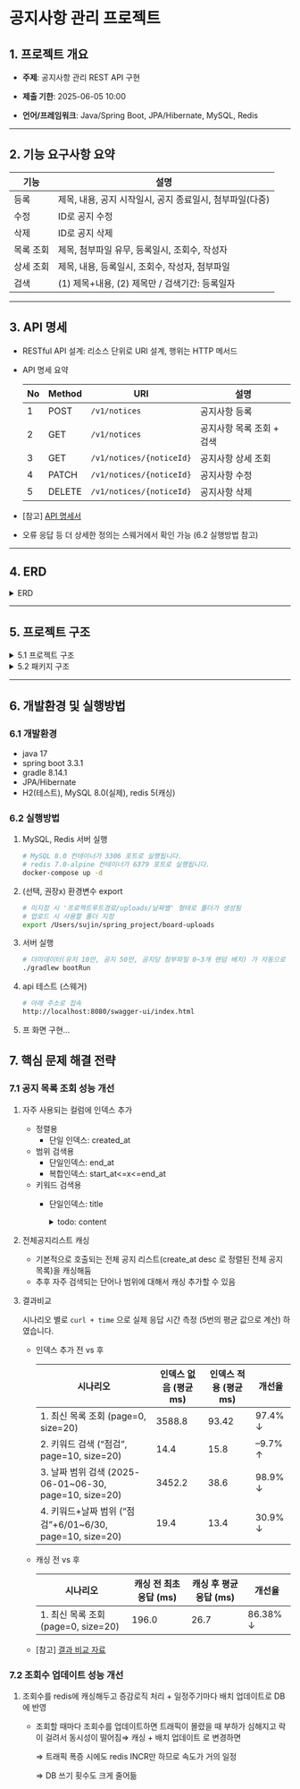# 공지사항 관리 프로젝트

## 1. 프로젝트 개요

- **주제**: 공지사항 관리 REST API 구현

- **제출 기한**: 2025-06-05 10:00
- **언어/프레임워크**: Java/Spring Boot, JPA/Hibernate, MySQL, Redis

---

## 2. 기능 요구사항 요약

| 기능 | 설명 |
| --- | --- |
| 등록 | 제목, 내용, 공지 시작일시, 공지 종료일시, 첨부파일(다중) |
| 수정 | ID로 공지 수정 |
| 삭제 | ID로 공지 삭제 |
| 목록 조회 | 제목, 첨부파일 유무, 등록일시, 조회수, 작성자 |
| 상세 조회 | 제목, 내용, 등록일시, 조회수, 작성자, 첨부파일 |
| 검색 | (1) 제목+내용, (2) 제목만 / 검색기간: 등록일자 |

---

## 3. API 명세

- RESTful API 설계: 리소스 단위로 URI 설계, 행위는 HTTP 메서드
- API 명세 요약
    
    | No | Method | URI | 설명 |
    | --- | --- | --- | --- |
    | 1 | POST | `/v1/notices` | 공지사항 등록 |
    | 2 | GET | `/v1/notices` | 공지사항 목록 조회 + 검색 |
    | 3 | GET | `/v1/notices/{noticeId}` | 공지사항 상세 조회 |
    | 4 | PATCH | `/v1/notices/{noticeId}` | 공지사항 수정 |
    | 5 | DELETE | `/v1/notices/{noticeId}` | 공지사항 삭제 |

- [참고] [API 명세서](https://triangular-pail-51f.notion.site/API-20320c5415fc80018d2bdabeb330cfab)
- 오류 응답 등 더 상세한 정의는 스웨거에서 확인 가능 (6.2 실행방법 참고)

---

## 4. ERD
<details>
<summary>ERD</summary>
    ![공지사항 관리_알서포트 과제 (2)](https://github.com/user-attachments/assets/55485f14-1523-45ac-8521-0de78733e7d3)

</details>

---

## 5. 프로젝트 구조

<details>
    <summary>5.1 프로젝트 구조 </summary>

```
project-root
├─ src
│  ├─ main
│  │  ├─ java/com/rsupport/...      // 세부 구조는 5.2 패키지 구조 참고
│  │  └─ resources
│  │     ├─ application.properties  // app 관련 설정(ds, jpa, 로컬스토리지 경로 등)      
│  │     └─ dummy-file              // 서버 실행 시 더미데이터 생성을 위한 샘플 파일
│  │         ├─ sample1.jpg
│  │         ├─ sample2.png
│  │         └─ sample_txt.txt
│  └─ test    // 단위테스트, 통합테스트
│      └─ ...  
├─ build.gradle
├─ docker-compose.yml   // MySQL 설정 등
└─ README.md            // 설정 방법 및 실행 순서 정리

```
</details>

<details>
    <summary>5.2 패키지 구조 </summary>

```
com.rsupport.board
│
├─ RsupportBoardApplication.java // @SpringBootApplication, @EnableScheduling
│
├─ common
│   ├─ config         // 공통 설정: Swagger, Auditing, Redis, Cache 등
│   ├─ dto            // 공통 응답 DTO 등
│   ├─ entity         // BaseTimeEntity 등
│   └─ exception      // 공통 예외 정의  핸들러
│
├─ member.domain
│   ├─ entity         // 관련 엔티티
│   └─ repository     // 관련 레파지토리
│
└─ notice
    ├─ api            // 1. Presentation Layer(API 관련)
    │   ├─ controller // 컨트롤러
    │   └─ dto        // Request/Response DTO
    │
    ├─ service        // 2. Service Layer(비즈니스 로직)
    │                 // 서비스 인터페이스, 구현체
    │
    └─ domain         // 3. Persistence Layer (DB접근관련, JPA구현체 등)
        ├─ entity     // 관련 엔티티
        └─ repository // 관련 레파지토리, jpa 구현체
```
</details>

---

## 6. 개발환경 및 실행방법

### 6.1 개발환경

- java 17
- spring boot 3.3.1
- gradle 8.14.1
- JPA/Hibernate
- H2(테스트), MySQL 8.0(실제), redis 5(캐싱)

### 6.2 실행방법

1. MySQL, Redis 서버 실행

    ```bash
    # MySQL 8.0 컨테이너가 3306 포트로 실행됩니다.
    # redis 7.0-alpine 컨테이너가 6379 포트로 실행됩니다.
    docker-compose up -d
    ```

2. (선택, 권장x) 환경변수 export

    ```bash
    # 미지정 시 '프로젝트루트경로/uploads/날짜별' 형태로 폴더가 생성됨
    # 업로드 시 사용할 폴더 지정
    export /Users/sujin/spring_project/board-uploads
    ```

3. 서버 실행

    ```bash
    # 더미데이터(유저 10만, 공지 50만, 공지당 첨부파일 0~3개 랜덤 배치) 가 자동으로 생성됩니다. 
    ./gradlew bootRun
    ```

4. api 테스트 (스웨거)

    ```bash
   # 아래 주소로 접속
    http://localhost:8080/swagger-ui/index.html 
    ```
5. 프 화면 구현...


## 7. 핵심 문제 해결 전략

### 7.1 공지 목록 조회 성능 개선

1. 자주 사용되는 컬럼에 인덱스 추가
    - 정렬용
        - 단일 인덱스: created_at
    - 범위 검색용
        - 단일인덱스: end_at
        - 복합인덱스: start_at<=x<=end_at
    - 키워드 검색용
        - 단일인덱스: title
      
            <details>
                <summary>todo: content</summary>
          
            - content 의 경우 크기가 큰 텍스트이기 때문에 자주 검색되는 키워드가 있다면, 캐싱해두기 혹은 elasticSearch 도입 등으로 해결할 수 있을 것 같음
            - 현재는 title+content 범위로 검색요청이 들어오면 title만 먼저 검사 후 나머지 범위에서 content 검사하는 식으로 분기
            - 메모리와 cpu가 충분해야하며 데이터 크기가 커질수록(title에서 안걸러지고 content 로 넘어가는 데이터가 많을 수록) 불리
            </details>
            
2. 전체공지리스트 캐싱
    - 기본적으로 호출되는 전체 공지 리스트(create_at desc 로 정렬된 전체 공지 목록)을 캐싱해둠
    - 추후 자주 검색되는 단어나 범위에 대해서 캐싱 추가할 수 있음
3. 결과비교

   시나리오 별로 `curl + time` 으로 실제 응답 시간 측정 (5번의 평균 값으로 계산) 하였습니다.

   - 인덱스 추가 전 vs 후

       | 시나리오 | 인덱스 없음 (평균 ms) | 인덱스 적용 (평균 ms) | 개선율 |
       | --- | --- | --- | --- |
       | 1. 최신 목록 조회 (page=0, size=20) | 3588.8 | 93.42 | 97.4% ↓ |
       | 2. 키워드 검색 (“점검”, page=10, size=20) | 14.4 | 15.8 | –9.7% ↑ |
       | 3. 날짜 범위 검색 (2025-06-01~06-30, page=10, size=20) | 3452.2 | 38.6 | 98.9% ↓ |
       | 4. 키워드+날짜 범위 (“점검”+6/01~6/30, page=10, size=20) | 19.4 | 13.4 | 30.9% ↓ |
   - 캐싱 전 vs 후
        
       | 시나리오 | 캐싱 전 최초 응답 (ms) | 캐싱 후 평균 응답 (ms) | 개선율 |
       | --- | --- | --- | --- |
       | 1. 최신 목록 조회 (page=0, size=20) | 196.0 | 26.7 | 86.38% ↓ |
   - [참고] [결과 비교 자료](https://www.notion.so/vs-vs-20720c5415fc80729ad2e124ac3ddfb2?pvs=21)

### 7.2 조회수 업데이트 성능 개선

1. 조회수를 redis에 캐싱해두고 증감로직 처리 + 일정주기마다 배치 업데이트로 DB에 반영
    - 조회할 때마다 조회수를 업데이트하면 트래픽이 몰렸을 때 부하가 심해지고 락이 걸려서 동시성이 떨어짐⇒ 캐싱 + 배치 업데이트 로 변경하면

      ⇒ 트래픽 폭증 시에도 redis INCR만 하므로 속도가 거의 일정

      ⇒ DB 쓰기 횟수도 크게 줄어듦
